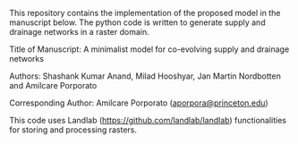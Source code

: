 This repository contains the implementation of the proposed model in the manuscript below. 
The python code is written to generate supply and drainage networks in a raster domain.

Title of Manuscript: A minimalist model for co-evolving supply and drainage networks

Authors: Shashank Kumar Anand, Milad Hooshyar, Jan Martin Nordbotten and Amilcare Porporato

Corresponding Author: Amilcare Porporato (aporpora@princeton.edu)

This code uses Landlab (https://github.com/landlab/landlab) functionalities for storing and processing rasters. 
